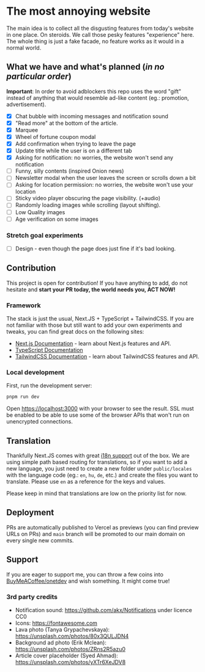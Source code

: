 # The most annoying website 

The main idea is to collect all the disgusting features from today's website in one place. On steroids. We call those pesky features "experience" here. The whole thing is just a fake facade, no feature works as it would in a normal world.

## What we have and what's planned (_in no particular order_)

**Important**: In order to avoid adblockers this repo uses the word "gift" instead of anything that would resemble ad-like content (eg.: promotion, advertisement).

- [x] Chat bubble with incoming messages and notification sound
- [x] "Read more" at the bottom of the article.
- [x] Marquee
- [x] Wheel of fortune coupon modal
- [x] Add confirmation when trying to leave the page
- [x] Update title while the user is on a different tab
- [x] Asking for notification: no worries, the website won't send any notification
- [ ] Funny, silly contents (inspired Onion news)
- [ ] Newsletter modal when the user leaves the screen or scrolls down a bit
- [ ] Asking for location permission: no worries, the website won't use your location
- [ ] Sticky video player obscuring the page visibility. (+audio)
- [ ] Randomly loading images while scrolling (layout shifting).
- [ ] Low Quality images
- [ ] Age verification on some images

### Stretch goal experiments

- [ ] Design - even though the page does just fine if it's bad looking.

## Contribution

This project is open for contribution! If you have anything to add, do not hesitate and **start your PR today, the world needs you, ACT NOW!**

### Framework

The stack is just the usual, Next.JS + TypeScript + TailwindCSS. If you are not familiar with those but still want to add your own experiments and tweaks, you can find great docs on the following sites:

- [Next.js Documentation](https://nextjs.org/docs) - learn about Next.js features and API.
- [TypeScript Documentation](https://www.typescriptlang.org/docs/)
- [TailwindCSS Documentation](https://tailwindcss.com/docs) - learn about TailwindCSS features and API.

### Local development

First, run the development server:

```bash
pnpm run dev
```

Open [https://localhost:3000](https://localhost:3000) with your browser to see the result. SSL must be enabled to be able to use some of the browser APIs that won't run on unencrypted connections.

## Translation

Thankfully Next.JS comes with great [i18n support](https://nextjs.org/docs/pages/building-your-application/routing/internationalization) out of the box. We are using simple path based routing for translations, so if you want to add a new language, you just need to create a new folder under `public/locales` with the language code (eg.: `en`, `hu`, `de`, etc.) and create the files you want to translate. Please use `en` as a reference for the keys and values.

Please keep in mind that translations are low on the priority list for now.

## Deployment

PRs are automatically published to Vercel as previews (you can find preview URLs on PRs) and `main` branch will be promoted to our main domain on every single new commits.

## Support

If you are eager to support me, you can throw a few coins into [BuyMeACoffee/onetdev](https://www.buymeacoffee.com/onetdev) and wish something. It might come true!

### 3rd party credits

- Notification sound: https://github.com/akx/Notifications under licence CC0
- Icons: https://fontawesome.com
- Lava photo (Tanya Grypachevskaya): https://unsplash.com/photos/80x3QULJDN4
- Background ad photo (Erik Mclean): https://unsplash.com/photos/ZRns2R5azu0
- Article cover placeholder (Syed Ahmad): https://unsplash.com/photos/yXTr6XeJDV8
